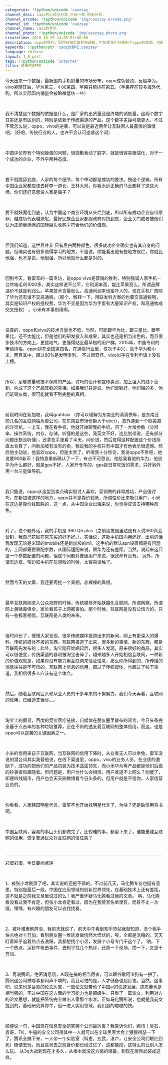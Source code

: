 ```yaml
---
categories: !!python/unicode 'caozsay'
channel_desc: caoz的心得与分享,只此一家,别无分号.
channel_ercode: !!python/unicode 'img/caozsay.ercode.png'
channel_id: !!python/unicode 'caozsay'
channel_name: caoz的梦呓
channel_photo: !!python/unicode 'img/caozsay.photo.png'
createtime: 2016-10-29 14:35:51+00:00
description: oppo的胜利，固然营销层面登峰造极，但如果我们只看到了oppo的营销，也是不对的。
keywords: !!python/str 'caoz的梦呓,caozsay'
language: chinese
layout: 1_0_post
tags: !!python/unicode 'internet'
title: 进击的OPPO
---
```

<div class="rich_media_content" id="js_content">
<p>
         今天出来一个数据，最新国内手机销量的市场分布，oppo成功登顶，反超华为，vivo紧随其后，华为第三，小米第四，苹果只能排在第五。（苹果存在较多海外代购，所以实际国内销量会被略微低估一些）
        </p>
<p>
<br/>
</p>
<p>
         我不清楚这个数据的依据是什么，是厂家的出货量还是终端的销售量，这两个数字其实还是有区别的，特别是依赖于传统渠道的产品，这个数字差距可能更大，不过不管怎么说，oppo，vivo的逆袭，可以说是最近两年让互联网人最震惊的事情吧。（好吧，传统行业的人，也许不会认可逆袭这个词）
        </p>
<p>
<br/>
</p>
<p>
         中国评论界有个特别操蛋的问题，很抱歉我动了脏字，就是很容易极端化，对于一个成功的企业，不外乎两种态度。
        </p>
<p>
<br/>
</p>
<p>
         要不就跪舔到底，人家的每个细节，每个举动都是成功的要决。按这个逻辑，所有中国企业家都应该去拜李一道长，王林大师，你看永远正确的马云都拜了这些大师，你们还好意思说人家是骗子？
        </p>
<p>
<br/>
</p>
<p>
         要不就妖魔化到底，认为中国这个商业环境从头烂到底，所以所有成功企业自带原罪，越成功代表越流氓，最好民族企业家都跟政府对抗到底，企业关门或者被他们认为正能量满满的国际巨头收购才符合他们的价值观。
        </p>
<p>
<br/>
</p>
<p>
         但我们知道，这世界并非 只有黑白两种颜色，很多成功企业确实也有其自身的问题，但确实也有很多值得学习的地方，不是说，你能看出他有些地方很烂，你就比他强，也不是说，他很强，所以他就什么都是对的。
        </p>
<p>
<br/>
</p>
<p>
         回到今天，看雷军的一篇专访，说oppo vivo是营销的胜利，特别强调人家手机一台终端毛利1000多，其实这样说不公平，它利润率高，能比苹果高么，所谓品牌溢价不就是利润么。苹果技术含量低么。高通利润率也蛮吓人的，现在手机厂商除了华为还有谁不交高通税，（那个，解释一下，用联发科方案的也要交高通税哦，其实是知识产权的授权费，华为不交是因为华为手里有大量知识产权，和高通构成交叉授权） 。小米有本事别用啊。
        </p>
<p>
<br/>
</p>
<p>
         说真的，oppo和vivo的技术含量也不低，当然，可能跟华为比，跟三星比，跟苹果比，还不太能比，但是他们的研发投入和成果，其实也还是相当出色的，而且很多技术的方向上，更接地气，更懂得贴近最草根的用户群。2015年，中国专利的申请排名，oppo排在全国第四名，在通信行业里，仅次于中兴，高于华为和小米。而且其中，超过80%是发明专利。 不过很奇怪，vivo似乎在专利申请上没有上榜。
        </p>
<p>
<br/>
</p>
<p>
         所以，足够质量和技术保障的产品，讨巧的设计和宣传卖点，加上强大的线下营销，构成了这个产品旺销的真相。如果我们只是说，他们营销好，他们赚的多，他们诋毁友商，很可能就看不到完整的真相。
        </p>
<p>
<br/>
</p>
<p>
         前段时间在新加坡，我叫grabtaxi （你可以理解为东南亚的滴滴快车，是东南亚前几名的互联网独角兽公司，在东南亚市场份额大于uber），意外遇到一个欧美裔的洋司机。一上车，我在看手机，他就开始聊我的手机，问了一大堆参数（分辨率，操作系统，内存，存储，听懂的是这些，我英文不好，连比划带说，还有部分问题压根没听懂），还拿在手里看了半天，问价钱，然后觉得这种配置这个价钱简直太合算了，问新加坡有没有的卖，我说我的手机只有中国才有他表示很遗憾。然后他主动说，他喜欢oppo，但是太贵了，听得我十分惊诧，我说oppo不贵吧，他说要900新币！我特意重新确认了一下，有点不可思议，他给我看他的华为，他说华为什么都好，就是gps不好，人家开专车的，gps是日常吃饭的需求，只好另外用一台三星做导航。
        </p>
<p>
<br/>
</p>
<p>
         我只能说，oppo从造型到卖点确实很讨人喜欢，营销做的非常成功，产品很讨巧，在新加坡这样的地方，oppo并不是靠价钱低，所谓性价比来吸引用户，小米在这边是靠价钱取胜的，这一点，从中国企业出海来说，你觉得应该支持哪种风格。
        </p>
<p>
<br/>
</p>
<p>
         对了，说个题外话，我的手机是 360 Q5 plus（之前朋友圈里贴图有人说360真会营销，我自己花钱在京东买的好不好。），实话说，这款手机国内用还好，出境的话我发现无论是米国的tmobile还是新加坡的m1，这手机的默认apn设置都是有问题的，上网都需要重配参数，从国际适配来说，跟华为还有差距，当然，说起来这只是一个参数配置的问题，但这个问题对普通用户来说，很致命有没有。 另外，所谓无边框，窄边框手机在玩游戏的时候，太容易误触了。
        </p>
<p>
<br/>
</p>
<p>
         然而今天的文章，我还要再挖一个真相，赤裸裸的真相。
        </p>
<p>
<br/>
</p>
<p>
         最早互联网刚进入公众视野的时候，传统媒体开始妖魔化互联网，所谓网瘾，所谓网上黄赌毒俱全，家长看孩子上网都害怕。那个时候，互联网是没有公信力的，只有一些极客相信，互联网是人类的未来。
        </p>
<p>
<br/>
</p>
<p>
         但时间长了，慢慢大家发现，很多传统媒体报道出来的新闻，网上有更深入的爆料，传统的媒体不报的东西，互联网报道了出来，很多新的事情，新的东西，都是互联网先发布的；此外，淘宝刚开始崛起后，很多人发现，原来很好的商品，其实可以很便宜，传统渠道的暴利被淘宝击碎了，越来越多人开始相信互联网，一种新的价值观就是，如果你没有能力用互联网来验证信息，那么你所得到的，所传播的消息往往是不可信的。互联网上信息的信用，超过了传统媒体，也超过了线下渠道，我相信很多人应该有这个体会。
        </p>
<p>
<br/>
</p>
<p>
         然后，随着互联网巨头和从业人员的十多年来的不懈努力，我们今天再看，互联网的信用，已经透支殆尽。。。
        </p>
<p>
<br/>
</p>
<p>
         淘宝上的假货，百度的竞价医疗链接，自媒体在朋友圈里散布的谣言，今日头条完全基于点击率的各种垃圾推荐，正在不断的透支着互联网的整体信用，而这，也是oppo可以逆袭的关键因素之一。
        </p>
<p>
<br/>
</p>
<p>
         小米的信用来自于互联网，当互联网的信用下降时，从业者无人可以幸免。雷军没说的潜台词其实我替他说，在线下渠道里，oppo，vivo的业务人员，在业绩的激励下，成功的把他们的产品包装为技术遥遥领先，而小米华为等产品都是他们后面的抄袭者和跟随者。但问题是，用户为什么会相信，用户难道不上网么？别傻了，即便四线城市，用户也会天天刷微博看今日头条的，但用户就是不信你，人家信营业员的。
        </p>
<p>
<br/>
</p>
<p>
         你看看，人家韩国明星代言。雷军不也开始找明星代言了，为啥？还是缺信用背书啊。
        </p>
<p>
<br/>
</p>
<p>
         中国互联网，容易的事巨头们都做完了，比较难的事，都留下来了，谁能重建互联网的信用，恢复普通民众对互联网的信任感？
        </p>
<p>
<br/>
</p>
<hr/>
<p>
         彩蛋彩蛋，今日要闻点评
        </p>
<p>
<br/>
</p>
<p>
         1、被张小龙刷屏了吧，其实说的还是不错的。不过前几天，马化腾专访也挺有意思，特别是最后一段，中国在应用领域的创新世界领先，在基础技术上还有差距，这不就是之前我文章里说过的么！我严重怀疑马化腾看过我的文章。 呐，马化腾看没看过我不肯定，但张小龙肯定看过，因为在我赞赏名单里有，而且不止一次哦，嘿嘿，有兴趣的朋友可以去找找看。
        </p>
<p>
<br/>
</p>
<p>
         2、被朴槿惠刷屏没，我前天就说了，前天中午看到知乎热帖我就知道，洗个稿手快点绝对十万加，看到朋友圈一堆转发做恍然大悟状的，唉，全都是洗稿的。天天盯着知乎追着热点去洗稿，我都想找个小弟，发展个小号专门干这个了。 呐，下一个热点，运钞车枪击事件，去知乎找几个热评，还原一下现场，攒一下，又是十万加。
        </p>
<p>
<br/>
</p>
<p>
         3、再说腾讯，绝密消息哦，AI现在搞的相当厉害，可以跟谷歌阿法狗有一拼了，腾讯这公司做啥事都闷声不响的，而且可怕的是，人才储备也超厉害。当然，这事吧，说来也是谷歌的论文厉害，一篇论文就带动了中国ai的快速发展，这质量也是相当强的，不过中国在这方面的学习能力也是超级牛。只看了一篇论文，利用对方的论文思想，就能把系统完全做出人家那个水准。正如马化腾所说，也就是我前文提到的，基础研究算你牛，但一进入实用领域，我们追的嗷嗷的快。
        </p>
<p>
<br/>
</p>
<p>
         顺便说一句，中国现在信息安全研究哪个公司最厉害？我告诉你们，腾讯！吴石，袁哥，TK，牛逼的安全公司得其中一人就可以在全球黑客大会上狠狠得瑟一下了，腾讯全搞下来，一人带一个实验室（科恩，玄武，湛卢，让安全公司们眼红到死）随便去玩，而且袁哥去之前身价都已经过亿了，这都能挖，这特么的让别人怎么玩。 从3q大战到现在才多久，从根本就没这方面的储备，到现在居然武装成这样。
        </p>
<p>
<br/>
</p>
<p>
<br/>
</p>
<p>
<br/>
</p>
</div>